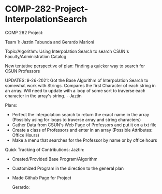 # COMP-282-Project-InterpolationSearch
COMP 282 Project:

Team 1: Jaztin Tabunda and Gerardo Marioni

Topic/Algorithm: Using Interpolation Search to search CSUN's
Faculty/Administration Catalog

New tentative perspective of plan: Finding a quicker way to search for CSUN Professors


UPDATES:
9-26-2021: 
Got the Base Algorithm of Interpolation Search to somewhat work with Strings. Compares the first Character of each string in an array.
Will need to update with a loop of some sort to traverse each character in the array's string. - Jaztin 




Plans:
- Perfect the interpolation search to return the exact name in the array (Possibly using for loops to traverse array and string characters)
- Gather Data from CSUN's Web Page of Professors and put it on a txt file
- Create a class of Professors and enter in an array (Possible Attributes: Office Hours)
- Make a menu that searches for the Professor by name or by office hours


Quick Tracking of Contributions:
  Jaztin:
- Created/Provided Base Program/Algorithm
- Customized Program in the direction to the general plan
- Made Github Page for Project

  Gerardo:


